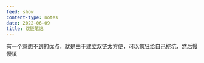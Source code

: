 ```yaml
---
feed: show
content-type: notes
date: 2022-06-09
title: 双链笔记
---
```


有一个意想不到的优点，就是由于建立双链太方便，可以疯狂给自己挖坑，然后慢慢填

